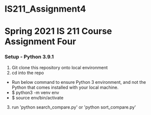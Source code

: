 # IS211_Assignment4

# Spring 2021 IS 211 Course Assignment Four

### Setup - Python 3.9.1

1. Git clone this repository onto local environment
2. cd into the repo
  * Run below command to ensure Python 3 environment, and not the Python that comes installed with your local machine.
  * $ python3 -m venv env
  * $ source env/bin/activate
3. run 'python search_compare.py' or 'python sort_compare.py' 
